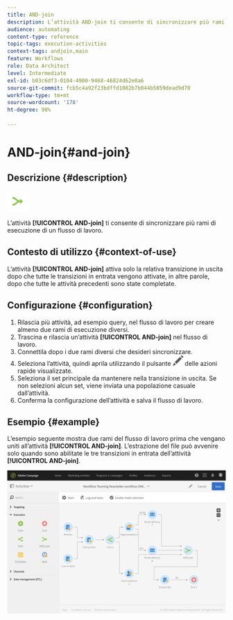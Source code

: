```yaml
---
title: AND-join
description: L’attività AND-join ti consente di sincronizzare più rami di esecuzione di un flusso di lavoro.
audience: automating
content-type: reference
topic-tags: execution-activities
context-tags: andjoin,main
feature: Workflows
role: Data Architect
level: Intermediate
exl-id: b03c6df3-0104-4900-9468-46824d62e0a6
source-git-commit: fcb5c4a92f23bdffd1082b7b044b5859dead9d70
workflow-type: tm+mt
source-wordcount: '178'
ht-degree: 98%

---
```


# AND-join{#and-join}

## Descrizione {#description}

![](assets/and_join.png)

L’attività **[!UICONTROL AND-join]** ti consente di sincronizzare più rami di esecuzione di un flusso di lavoro.

## Contesto di utilizzo {#context-of-use}

L’attività **[!UICONTROL AND-join]** attiva solo la relativa transizione in uscita dopo che tutte le transizioni in entrata vengono attivate, in altre parole, dopo che tutte le attività precedenti sono state completate.

## Configurazione {#configuration}

1. Rilascia più attività, ad esempio query, nel flusso di lavoro per creare almeno due rami di esecuzione diversi.
1. Trascina e rilascia un’attività **[!UICONTROL AND-join]** nel flusso di lavoro.
1. Connettila dopo i due rami diversi che desideri sincronizzare.
1. Seleziona l’attività, quindi aprila utilizzando il pulsante ![](assets/edit_darkgrey-24px.png) delle azioni rapide visualizzate.
1. Seleziona il set principale da mantenere nella transizione in uscita. Se non selezioni alcun set, viene inviata una popolazione casuale dall’attività.
1. Conferma la configurazione dell’attività e salva il flusso di lavoro.

## Esempio {#example}

L’esempio seguente mostra due rami del flusso di lavoro prima che vengano uniti all’attività **[!UICONTROL AND-join]**. L’estrazione del file può avvenire solo quando sono abilitate le tre transizioni in entrata dell’attività **[!UICONTROL AND-join]**.

![](assets/wkf_and-join_example.png)
